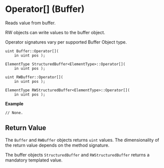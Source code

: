 # Operator[] (Buffer)

Reads value from buffer.

RW objects can write values to the buffer object.

Operator signatures vary per supported Buffer Object type.

```syntax
uint Buffer::Operator[](
    in uint pos );

ElementType StructuredBuffer<ElementType>::Operator[](
    in uint pos );

uint RWBuffer::Operator[](
    in uint pos );

ElementType RWStructuredBuffer<ElementType>::Operator[](
    in uint pos );
```

<b>Example</b>

```HLSL
// None.
```

## Return Value

The `Buffer` and `RWBuffer` objects returns `uint` values.  The dimensionality of the return value depends on the method signature.

The buffer objects `StructuredBuffer` and `RWStructuredBuffer` returns a mandatory templated value.